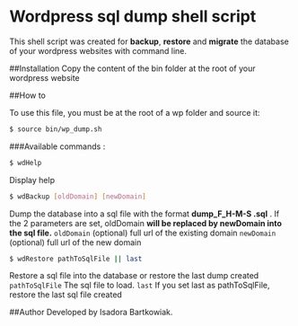 Wordpress sql dump shell script
===================

This shell script was created for **backup**, **restore** and **migrate** the database of your wordpress websites with command line.

##Installation
Copy the content of the bin folder at the root of your wordpress website

##How to

To use this file, you must be at the root of a wp folder and source it: 
```sh
$ source bin/wp_dump.sh
```
###Available commands :
```sh
$ wdHelp
```
Display help
```sh
$ wdBackup [oldDomain] [newDomain]
```
Dump the database into a sql file with the format **dump_F_H-M-S .sql** .
If the 2 parameters are set, oldDomain **will be replaced by newDomain into the sql file.**
`oldDomain` (optional) full url of the existing domain
`newDomain` (optional)  full url of the new domain

```sh
$ wdRestore pathToSqlFile || last
```
 Restore a sql file into the database or restore the last dump created
`pathToSqlFile` The sql file to load.
`last` If you set last as pathToSqlFile, restore the last sql file created

##Author
Developed by Isadora Bartkowiak.